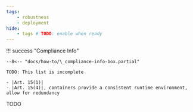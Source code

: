 ```yaml
---
tags:
    - robustness
    - deployment
hide:
    - tags # TODO: enable when ready
---
```


!!! success "Compliance Info"

    --8<-- "docs/how-to/\_compliance-info-box.partial"

    TODO: This list is incomplete

    - |Art. 15(1)|
    - |Art. 15(4)|, containers provide a consistent runtime environment, allow for redundancy

TODO
